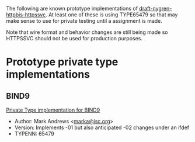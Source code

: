 The following are known prototype implementations 
of [draft-nygren-httpbis-httpssvc](https://datatracker.ietf.org/doc/draft-nygren-httpbis-httpssvc/).
At least one of these is using TYPE65479 so that may make sense to use for private testing
until a assignment is made.

Note that wire format and behavior changes are still being made so HTTPSSVC
should not be used for production purposes.

# Prototype private type implementations #

## BIND9 ##

[Private Type implementation for BIND9](https://gitlab.isc.org/isc-projects/bind9/merge_requests/2135)

* Author: Mark Andrews \<marka@isc.org\> 
* Version: Implements -01 but also anticipated -02 changes under an ifdef
* TYPENN: 65479

